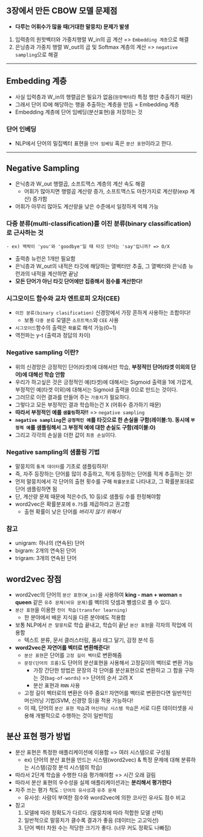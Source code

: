 ## 3장에서 만든 CBOW 모델 문제점
- __다루는 어휘수가 많을 때(거대한 말뭉치) 문제가 발생__
1. 입력층의 원핫벡터와 가중치행렬 W_in의 곱 계산 => `Embedding 계층`으로 해결
2. 은닝층과 가중치 행렬 W_out의 곱 및 Softmax 계층의 계산 => `negative sampling`으로 해결

***

## Embedding 계층
- 사실 입력층과 W_in의 행렬곱은 필요가 없음(`원핫벡터`라 특정 행만 추출하기 때문)
- 그래서 단어 ID에 해당하는 행을 추출하는 계층을 만듬 = Embedding 계층
- Embedding 계층에 단어 임베딩(분산표현)을 저장하는 것

### 단어 인베딩
- NLP에서 단어의 밀집벡터 표현을 `단어 임베딩` 혹은 `분산 표현`이라고 한다.


***

## Negative Sampling
- 은닉층과 W_out 행렬곱, 소프트맥스 계층의 계산 속도 해결
	- 어휘가 많아지면 행렬곱 계산량 증가, 소프트맥스도 마찬가지로 계산량(exp 계산) 증가함
- 어휘가 아무리 많아도 계산량을 낮은 수준에서 일정하게 억제 가능

### 다중 분류(multi-classification)를 이진 분류(binary classification)로 근사하는 것
	- ex) 맥락이 'you'와 'goodbye'일 때 타깃 단어는 'say'입니까? => O/X
- 출력층 뉴런은 1개만 필요함
- 은닉층과 W_out의 내적은 타깃에 해당하는 열벡터만 추출, 그 열벡터와 은닉층 뉴런과의 내적을 계산하면 끝남
- __모든 단어가 아닌 타깃 단어에만 집중해서 점수를 계산한다!__

### 시그모이드 함수와 교차 엔트로피 오차(CEE)
- `이진 분류(binary clasification)` 신경망에서 가장 흔하게 사용하는 조합이다!
	- 보통 `다중 분류` 모델은 `소프트맥스`와 `CEE` 사용
- `시그모이드`함수의 출력은 `확률`로 해석 가능(0~1)
- 역전파는 y-t (출력과 정답의 차이)

### Negative sampling 이란?
- 위의 신경망은 긍정적인 단어(타겟)에 대해서만 학습, __부정적인 단어(타겟 이외의 단어)에 대해선 학습 안함__
- 우리가 하고싶은 것은 긍정적인 예(타겟)에 대해서는 Sigmoid 출력을 1에 가깝게, 부정적인 예(타겟 이외)에 대해서는 Sigmoid 출력을  0으로 만드는 것이다.
- 그러므로 이런 결과를 만들어 주는 `가중치`가 필요하다.
- 그렇다고 모든 부정적인 결과 학습하는건 X (어휘수 증가하기 때문)
- __따라서 부정적인 예를 `샘플링`하자!!__ => `negative sampling`
- __`negative sampling`은 `긍정적인 예`를 타깃으로 한 손실을 구함(레이블:1). 동시에 `부정적 예`를 샘플링해서 그 부정적 예에 대한 손실도 구함(레이블:0)__
- 그리고 각각의 손실을 더한 값이 `최종 손실`이다.

### Negative sampling의 샘플링 기법
- 말뭉치의 `통계 데이터`를 기초로 샘플링하자!
- 즉, 자주 등장하는 단어를 많이 추출하고, 적게 등장하는 단어를 적게 추출하는 것!
- 먼저 말뭉치에서 각 단어의 출현 횟수를 구해 `확률분포`로 나타내고, 그 확률분포대로 단어 샘플링하면 됨
- 단, 계산량 문제 때문에 적은수(5, 10 등)로 샘플링 수를 한정해야함
- word2vec은 확률분포에 `0.75`를 제곱하라고 권고함
	- 출현 확률이 낮은 단어를 _버리지 않기 위해서_

### 참고
- unigram: 하나의 (연속된) 단어
- bigram: 2개의 연속된 단어
- trigram: 3개의 연속된 단어


## word2vec 장점
- word2vec의 단어의 `분산 표현(W_in)`을 사용하여 __king - man + woman = queen__ 같은 `유추 문제(비유 문제)`를 벡터의 덧셈과 뺄셈으로 풀 수 있다.
- `분산 표현`을 이용한 `전이 학습(transfer learning)`
	- 한 분야에서 배운 지식을 다른 분야에도 적용함
- 보통 NLP에서 `큰 말뭉치`로 학습 끝내고, 학습이 끝난 `분산 표현`을 각자의 작업에 이용함
	- 텍스트 분류, 문서 클러스터링, 품사 태그 달기, 감정 분석 등
- __word2vec은 자연어를 벡터로 변환해준다!__
	- `분산 표현`은 단어를 `고정 길이 벡터`로 변환해줌
	- `문장(단어의 흐름)`도 단어의 분산표현을 사용해서 고정길이의 벡터로 변환 가능
		- 가장 간단한 방법은 문장의 각 단어를 분산표현으로 변환하고 그 합을 구하는 것(`bag-of-words`) => 단어의 순서 고려 X
		- 분산 표현과 `RNN` 사용
	- 고정 길이 벡터로의 변환은 아주 중요!! 자연어를 벡터로 변환한다면 일반적인 머신러닝 기법(SVM, 신경망 등)을 적용 가능하다!
	- 이 때, 단어의 `분산 표현 학습`과 `머신러닝 시스템 학습`은 서로 다른 데이터셋을 사용해 개별적으로 수행하는 것이 일반적임

## 분산 표현 평가 방법
- 분산 표현은 특정한 애플리케이션에 이용함 => 여러 시스템으로 구성됨
	- ex) 단어의 분산 표현을 만드는 시스템(word2vec) & 특정 문제에 대해 분류하는 시스템(감정 분석 시스템의 학습)
-  따라서 2단계 학습을 수행한 다음 평가해야함 => 시간 오래 걸림
- 따라서 분산 표현의 우수성을 실제 애플리케이션과는 __분리해서 평가한다__
- 자주 쓰는 평가 척도 : `단어의 유사성`과 `유추 문제`
	- 유사성: 사람이 부여한 점수와 word2vec에 의한 코사인 유사도 점수 비교
- 참고
	1. 모델에 따라 정확도가 다르다. (말뭉치에 따라 적합한 모델 선택)
	2. 일반적으로 말뭉치가 클수록 결과가 좋음 (데이터는 고고익선)
	3. 단어 벡터 차원 수는 적당한 크기가 좋다. (너무 커도 정확도 나빠짐)
	
